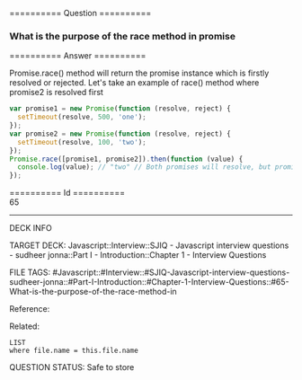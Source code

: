 ========== Question ==========  

### What is the purpose of the race method in promise  

========== Answer ==========  

Promise.race() method will return the promise instance which is firstly resolved
or rejected. Let's take an example of race() method where promise2 is resolved
first

```javascript
var promise1 = new Promise(function (resolve, reject) {
  setTimeout(resolve, 500, 'one');
});
var promise2 = new Promise(function (resolve, reject) {
  setTimeout(resolve, 100, 'two');
});
Promise.race([promise1, promise2]).then(function (value) {
  console.log(value); // "two" // Both promises will resolve, but promise2 is faster
});
```

========== Id ==========  
65

---

DECK INFO

TARGET DECK: Javascript::Interview::SJIQ - Javascript interview questions - sudheer jonna::Part I - Introduction::Chapter 1 - Interview Questions

FILE TAGS: #Javascript::#Interview::#SJIQ-Javascript-interview-questions-sudheer-jonna::#Part-I-Introduction::#Chapter-1-Interview-Questions::#65-What-is-the-purpose-of-the-race-method-in

Reference:

Related:

```dataview
LIST
where file.name = this.file.name
```

QUESTION STATUS: Safe to store
